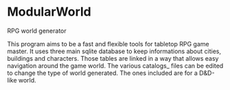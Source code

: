 # ModularWorld
RPG world generator

This program aims to be a fast and flexible tools for tabletop RPG game master.
It uses three main sqlite database to keep informations about cities, buildings and characters.
Those tables are linked in a way that allows easy navigation around the game world.
The various catalogs_ files can be edited to change the type of world generated. The ones included are for a D&D-like world.
